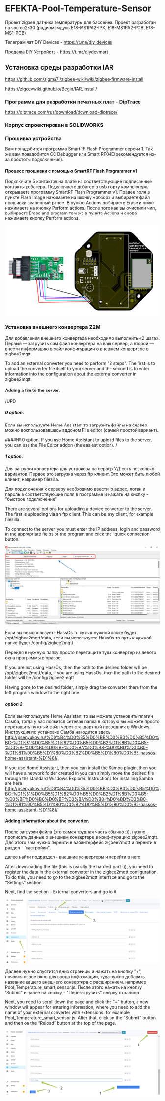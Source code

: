 # EFEKTA-Pool-Temperature-Sensor

Проект zigbee датчика температуры для бассейна. Проект разработан на soc сс2530 (радиомомдуль E18-MS1PA2-IPX, E18-MS1PA2-PCB, E18-MS1-PCB)

Телеграм чат DIY Devices - https://t.me/diy_devices

Продажа DIY Устройств - https://t.me/diydevmart

## Установка среды разработки IAR

https://github.com/sigma7i/zigbee-wiki/wiki/zigbee-firmware-install

https://zigdevwiki.github.io/Begin/IAR_install/

### Программа для разработки печатных плат - DipTrace

https://diptrace.com/rus/download/download-diptrace/

### Корпус спроектирован в SOLIDWORKS

### Прошивка устройства

Вам понадобится программа SmartRF Flash Programmer версии 1. Так же вам понадобится CC Debugger или Smart RF04E(рекомендуется из-за простоты подключения).

#### Процесс прошивки с помощью SmartRF Flash Programmer v1

Подключите 5 контактов на плате на соответствующие подписанные контакты дебагера. Подключаете дебагер в usb порту компьютера, открываете программу SmartRF Flash Programmer v1. Правее поля в пункте Flash Image нажимаете на иконку «обзор» и выбираете файл прошивки скаченный ранее. В пункте Actions выбираете Erase и ниже нажимаете на кнопку Perform actions. После того как вы очистили чип, выбираете Erase and program том же в пункте Actions и снова нажимаете кнопку Perform actions.

![Flash Programm EFEKTA Pool Temperature Sensor](https://raw.githubusercontent.com/smartboxchannel/EFEKTA-Pool-Temperature-Sensor/main/IMAGES/200.jpg)

### Установка внешнего конвертера Z2M

Для добавления внешнего конвертера необходимо выполнить «2 шага». Первый — загрузить сам файл конвертера на ваш сервер, а второй — внести информацию в файл конфигурации о внешнем конвертере в zigbee2mqtt.

To add an external converter you need to perform "2 steps". The first is to upload the converter file itself to your server and the second is to enter information into the configuration about the external converter in zigbee2mqtt. 

#### Adding a file to the server.

/UPD
##### 0 option.
Если вы используете Home Assistant то загрузить файлы на сервер можно воспользовавшись аддоном File editor (самый простой вариант).

####№ 0 option.
If you use Home Assistant to upload files to the server, you can use the File Editor addon (the easiest option).
/

##### 1 option.

Для загрузки конвертера для устройсва на сервер УД есть несколько вариантов. Первое это загрузка через ftp клиент. Это может быть любой клиент, например filezilla.

Для подключения к серверу необходимо ввести ip адрес, логин и пароль в соответствуюшие поля в программе и нажать на кнопку - "быстрое подключение"

There are several options for uploading a device converter to the server. The first is uploading via an ftp client. This can be any client, for example filezilla.

To connect to the server, you must enter the IP address, login and password in the appropriate fields of the program and click the “quick connection” button.

![Z2M CONVERTER EFEKTA Pool Temperature Sensor](https://raw.githubusercontent.com/smartboxchannel/EFEKTA-Pool-Temperature-Sensor/main/IMAGES/f2d8d708a1152f5e37130.png)

Если вы не используете HassOs то путь к нужной папке будет /opt/zigbee2mqtt/data, если вы используете HassOs то путь к нужной папке будет /config/zigbee2mqtt

Перейдя в нужную папку просто перетащите туда конвертер из левого окна программы в правое.

If you are not using HassOs, then the path to the desired folder will be /opt/zigbee2mqtt/data, if you are using HassOs, then the path to the desired folder will be /config/zigbee2mqtt

Having gone to the desired folder, simply drag the converter there from the left program window to the right one.

##### option 2

Если вы используете Home Assistant то вы можете установить плагин Самба, тогда у вас появится сетевая папка в которую вы можете просто перетащить нужный файл через стандартный проводник в Windows. Инструкция по установке Самба находится здесь http://psenyukov.ru/%D0%B4%D0%B5%D0%BB%D0%B0%D0%B5%D0%BC-%D1%81%D0%B5%D1%82%D0%B5%D0%B2%D1%8B%D0%B5-%D0%BF%D0%B0%D0%BF%D0%BA%D0%B8-%D0%BD%D0%B0-%D1%81%D0%B5%D1%80%D0%B2%D0%B5%D1%80%D0%B5-hassos-home-assistant-%D1%81/.

If you use Home Assistant, then you can install the Samba plugin, then you will have a network folder created in you can simply move the desired file through the standard Windows Explorer. Instructions for installing Samba are here http://psenyukov.ru/%D0%B4%D0%B5%D0%BB%D0%B0%D0%B5%D0%BC-%D1%81%D0%B5%D1%82%D0%B5%D0%B2%D1%8B%D0%B5-%D0%BF%D0%B0%D0%BF%D0%BA%D0%B8-%D0%BD%D0%B0-%D1%81%D0%B5%D1%80%D0%B2%D0%B5%D1%80%D0%B5-hassos-home-assistant-%D1%81/.

#### Adding information about the converter.

После загрузки файла (это самая трудная часть обычно :)), нужно прописать данные о внешнем конвертере в конфигурацию zigbee2mqtt. Для этого вам нужно перейти в вэбинтерфейс zigbee2mqtt и перейти в раздел - 'настройки".

далее найти подраздел - внешние конвертеры и перейти в него.

After downloading the file (this is usually the hardest part :)), you need to register the data in the external converter in the zigbee2mqtt configuration. To do this, you need to go to the zigbee2mqtt interface and go to the “Settings” section.

Next, find the section - External converters and go to it.

![Z2M CONVERTER EFEKTA Pool Temperature Sensor](https://raw.githubusercontent.com/smartboxchannel/EFEKTA-Pool-Temperature-Sensor/main/IMAGES/50e441c9f0153789f9023.png)

Далеее нужно спустится вниз страницы и нажать на кнопку "+", появися новое окно для ввода информации, туда нужно добавить название вашего внешнего конвертера с расширением. например Pool_Temperature_smart_sensor.js. После этого нажать на кнопку 'Submit" и далее на кнопку - "Перезагрузить" вверху страницы.

Next, you need to scroll down the page and click the “+” button, a new window will appear for entering information, where you need to add the name of your external converter with extensions. for example Pool_Temperature_smart_sensor.js. After that, click on the “Submit” button and then on the “Reload” button at the top of the page.

![Z2M CONVERTER EFEKTA Pool Temperature Sensor](https://raw.githubusercontent.com/smartboxchannel/EFEKTA-Pool-Temperature-Sensor/main/IMAGES/b3489a93950a8c93bf425.png)
